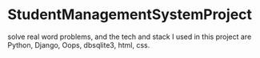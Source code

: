 # StudentManagementSystemProject


solve real word problems, and the tech and stack I used in this project are Python, Django, Oops, dbsqlite3, html, css.
